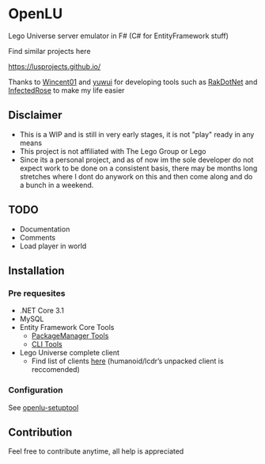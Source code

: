 


# OpenLU

Lego Universe server emulator in F# (C# for EntityFramework stuff)

Find similar projects here

https://lusprojects.github.io/

Thanks to [Wincent01](https://github.com/Wincent01)  and [yuwui](https://github.com/yuwui) for developing tools such as [RakDotNet](https://github.com/yuwui/RakDotNet) and [InfectedRose](https://github.com/Wincent01/InfectedRose) to make my life easier


## Disclaimer  
* This is a WIP and is still in very early stages, it is not "play" ready in any means    
* This project is not affiliated with The Lego Group or Lego
* Since its a personal project, and as of now im the sole developer do not expect work to be done on a consistent basis, there may be months long stretches where I dont do anywork on this and then come along and do a bunch in a weekend.

## TODO
* Documentation
* Comments
* Load player in world

## Installation

### Pre requesites
* .NET Core 3.1
* MySQL
* Entity Framework Core Tools
   * [PackageManager Tools](https://docs.microsoft.com/en-us/ef/core/miscellaneous/cli/powershell)
   * [CLI Tools](https://docs.microsoft.com/en-us/ef/core/miscellaneous/cli/dotnet)
* Lego Universe complete client 
  * Find list of clients [here](https://docs.google.com/document/d/1XmHXWuUQqzUIOcv6SVVjaNBm4bFg9lnW4Pk1pllimEg/edit) (humanoid/lcdr’s unpacked client is reccomended)

### Configuration
See [openlu-setuptool](https://github.com/MashedTatoes/openlu-setuptool)



## Contribution
Feel free to contribute anytime, all help is appreciated
